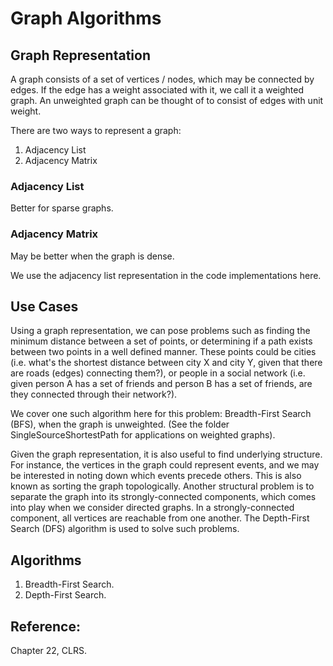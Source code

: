 # Graph Algorithms

## Graph Representation
A graph consists of a set of vertices / nodes, which may be connected by edges. If the edge has a weight associated with it, we call it a weighted graph. An unweighted graph can be thought of to consist of edges with unit weight.

There are two ways to represent a graph:
1. Adjacency List
2. Adjacency Matrix

### Adjacency List
Better for sparse graphs. 

### Adjacency Matrix
May be better when the graph is dense.

We use the adjacency list representation in the code implementations here.

## Use Cases
Using a graph representation, we can pose problems such as finding the minimum distance between a set of points, or determining if a path exists between two points in a well defined manner. These points could be cities (i.e. what's the shortest distance between city X and city Y, given that there are roads (edges) connecting them?), or people in a social network (i.e. given person A has a set of friends and person B has a set of friends, are they connected through their network?).

We cover one such algorithm here for this problem: Breadth-First Search (BFS), when the graph is unweighted.
(See the folder SingleSourceShortestPath for applications on weighted graphs).

Given the graph representation, it is also useful to find underlying structure. For instance, the vertices in the graph could represent events, and we may be interested in noting down which events precede others. This is also known as sorting the graph topologically. Another structural problem is to separate the graph into its strongly-connected components, which comes into play when we consider directed graphs. In a strongly-connected component, all vertices are reachable from one another. The Depth-First Search (DFS) algorithm is used to solve such problems.

## Algorithms
1. Breadth-First Search.
2. Depth-First Search.

## Reference:
Chapter 22, CLRS.